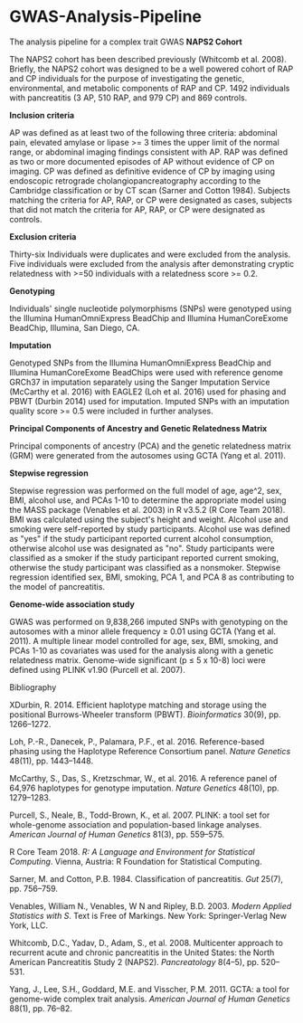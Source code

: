 # GWAS-Analysis-Pipeline
The analysis pipeline for a complex trait GWAS
**NAPS2 Cohort**

The NAPS2 cohort has been described previously (Whitcomb et al. 2008). Briefly, the NAPS2 cohort was designed to be a well powered cohort of RAP and CP individuals for the purpose of investigating the genetic, environmental, and metabolic components of RAP and CP. 1492 individuals with pancreatitis (3 AP, 510 RAP, and 979 CP) and 869 controls.

**Inclusion criteria**

AP was defined as at least two of the following three criteria: abdominal pain, elevated amylase or lipase >= 3 times the upper limit of the normal range, or abdominal imaging findings consistent with AP. RAP was defined as two or more documented episodes of AP without evidence of CP on imaging. CP was defined as definitive evidence of CP by imaging using endoscopic retrograde cholangiopancreatography according to the Cambridge classification or by CT scan (Sarner and Cotton 1984). Subjects matching the criteria for AP, RAP, or CP were designated as cases, subjects that did not match the criteria for AP, RAP, or CP were designated as controls.

**Exclusion criteria**

Thirty-six Individuals were duplicates and were excluded from the analysis. Five individuals were excluded from the analysis after demonstrating cryptic relatedness with >=50 individuals with a relatedness score >= 0.2.

**Genotyping**

Individuals' single nucleotide polymorphisms (SNPs) were genotyped using the Illumina HumanOmniExpress BeadChip and Illumina HumanCoreExome BeadChip, Illumina, San Diego, CA.

**Imputation**

Genotyped SNPs from the Illumina HumanOmniExpress BeadChip and Illumina HumanCoreExome BeadChips were used with reference genome GRCh37 in imputation separately using the Sanger Imputation Service (McCarthy et al. 2016) with EAGLE2 (Loh et al. 2016) used for phasing and PBWT (Durbin 2014) used for imputation. Imputed SNPs with an imputation quality score >= 0.5 were included in further analyses.

**Principal Components of Ancestry and Genetic Relatedness Matrix**

Principal components of ancestry (PCA) and the genetic relatedness matrix (GRM) were generated from the autosomes using GCTA (Yang et al. 2011).

**Stepwise regression**

Stepwise regression was performed on the full model of age, age^2, sex, BMI, alcohol use, and PCAs 1-10 to determine the appropriate model using the MASS package (Venables et al. 2003) in R v3.5.2 (R Core Team 2018). BMI was calculated using the subject's height and weight. Alcohol use and smoking were self-reported by study participants. Alcohol use was defined as "yes" if the study participant reported current alcohol consumption, otherwise alcohol use was designated as "no". Study participants were classified as a smoker if the study participant reported current smoking, otherwise the study participant was classified as a nonsmoker. Stepwise regression identified sex, BMI, smoking, PCA 1, and PCA 8 as contributing to the model of pancreatitis.

**Genome-wide association study**

GWAS was performed on 9,838,266 imputed SNPs with genotyping on the autosomes with a minor allele frequency ≥ 0.01 using GCTA (Yang et al. 2011). A multiple linear model controlled for age, sex, BMI, smoking, and PCAs 1-10 as covariates was used for the analysis along with a genetic relatedness matrix. Genome-wide significant (p ≤ 5 x 10-8) loci were defined using PLINK v1.90 (Purcell et al. 2007).

Bibliography

XDurbin, R. 2014. Efficient haplotype matching and storage using the positional Burrows-Wheeler transform (PBWT). _Bioinformatics_ 30(9), pp. 1266–1272.

Loh, P.-R., Danecek, P., Palamara, P.F., et al. 2016. Reference-based phasing using the Haplotype Reference Consortium panel. _Nature Genetics_ 48(11), pp. 1443–1448.

McCarthy, S., Das, S., Kretzschmar, W., et al. 2016. A reference panel of 64,976 haplotypes for genotype imputation. _Nature Genetics_ 48(10), pp. 1279–1283.

Purcell, S., Neale, B., Todd-Brown, K., et al. 2007. PLINK: a tool set for whole-genome association and population-based linkage analyses. _American Journal of Human Genetics_ 81(3), pp. 559–575.

R Core Team 2018. _R: A Language and Environment for Statistical Computing_. Vienna, Austria: R Foundation for Statistical Computing.

Sarner, M. and Cotton, P.B. 1984. Classification of pancreatitis. _Gut_ 25(7), pp. 756–759.

Venables, William N., Venables, W N and Ripley, B.D. 2003. _Modern Applied Statistics with S_. Text is Free of Markings. New York: Springer-Verlag New York, LLC.

Whitcomb, D.C., Yadav, D., Adam, S., et al. 2008. Multicenter approach to recurrent acute and chronic pancreatitis in the United States: the North American Pancreatitis Study 2 (NAPS2). _Pancreatology_ 8(4–5), pp. 520–531.

Yang, J., Lee, S.H., Goddard, M.E. and Visscher, P.M. 2011. GCTA: a tool for genome-wide complex trait analysis. _American Journal of Human Genetics_ 88(1), pp. 76–82.

